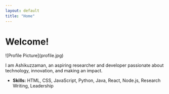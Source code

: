 ```yaml
---
layout: default
title: "Home"
---
```


<div class="section-card">
  <h1>Welcome!</h1>
  ![Profile Picture](profile.jpg)
  <p>
    I am Ashikuzzaman, an aspiring researcher and developer passionate about technology, innovation, and making an impact.
  </p>
  <ul>
    <li><strong>Skills:</strong> HTML, CSS, JavaScript, Python, Java, React, Node.js, Research Writing, Leadership</li>
  </ul>
</div>
